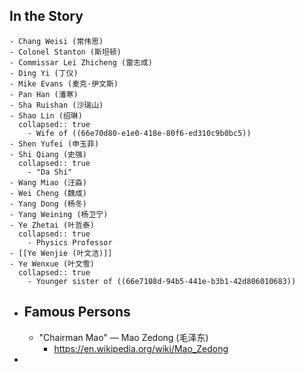 ## In the Story
	- Chang Weisi (常伟思)
	- Colonel Stanton (斯坦顿)
	- Commissar Lei Zhicheng (雷志成)
	- Ding Yi (丁仪)
	- Mike Evans (麦克·伊文斯)
	- Pan Han (潘寒)
	- Sha Ruishan (沙瑞山)
	- Shao Lin (绍琳)
	  collapsed:: true
		- Wife of ((66e70d80-e1e0-418e-80f6-ed310c9b0bc5))
	- Shen Yufei (申玉菲)
	- Shi Qiang (史强)
	  collapsed:: true
		- "Da Shi"
	- Wang Miao (汪淼)
	- Wei Cheng (魏成)
	- Yang Dong (杨冬)
	- Yang Weining (杨卫宁)
	- Ye Zhetai (叶哲泰)
	  collapsed:: true
		- Physics Professor
	- [[Ye Wenjie (叶文洁)]]
	- Ye Wenxue (叶文雪)
	  collapsed:: true
		- Younger sister of ((66e7108d-94b5-441e-b3b1-42d806010683))
- ## Famous Persons
	- "Chairman Mao" — Mao Zedong (毛泽东)
		- https://en.wikipedia.org/wiki/Mao_Zedong
-